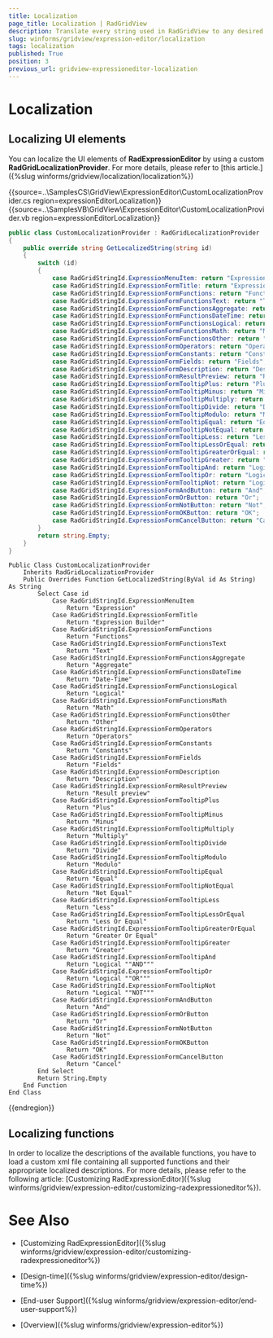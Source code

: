 ```yaml
---
title: Localization
page_title: Localization | RadGridView
description: Translate every string used in RadGridView to any desired language.
slug: winforms/gridview/expression-editor/localization
tags: localization
published: True
position: 3
previous_url: gridview-expressioneditor-localization
---
```


# Localization

## Localizing UI elements

You can localize the UI elements of __RadExpressionEditor__ by using a custom __RadGridLocalizationProvider__. For more details, please refer to [this article.]({%slug winforms/gridview/localization/localization%})

{{source=..\SamplesCS\GridView\ExpressionEditor\CustomLocalizationProvider.cs region=expressionEditorLocalization}} 
{{source=..\SamplesVB\GridView\ExpressionEditor\CustomLocalizationProvider.vb region=expressionEditorLocalization}} 

````C#
public class CustomLocalizationProvider : RadGridLocalizationProvider
{
    public override string GetLocalizedString(string id)
    {
        switch (id)
        {
            case RadGridStringId.ExpressionMenuItem: return "Expression";
            case RadGridStringId.ExpressionFormTitle: return "Expression Builder";
            case RadGridStringId.ExpressionFormFunctions: return "Functions";
            case RadGridStringId.ExpressionFormFunctionsText: return "Text";
            case RadGridStringId.ExpressionFormFunctionsAggregate: return "Aggregate";
            case RadGridStringId.ExpressionFormFunctionsDateTime: return "Date-Time";
            case RadGridStringId.ExpressionFormFunctionsLogical: return "Logical";
            case RadGridStringId.ExpressionFormFunctionsMath: return "Math";
            case RadGridStringId.ExpressionFormFunctionsOther: return "Other";
            case RadGridStringId.ExpressionFormOperators: return "Operators";
            case RadGridStringId.ExpressionFormConstants: return "Constants";
            case RadGridStringId.ExpressionFormFields: return "Fields";
            case RadGridStringId.ExpressionFormDescription: return "Description";
            case RadGridStringId.ExpressionFormResultPreview: return "Result preview";
            case RadGridStringId.ExpressionFormTooltipPlus: return "Plus";
            case RadGridStringId.ExpressionFormTooltipMinus: return "Minus";
            case RadGridStringId.ExpressionFormTooltipMultiply: return "Multiply";
            case RadGridStringId.ExpressionFormTooltipDivide: return "Divide";
            case RadGridStringId.ExpressionFormTooltipModulo: return "Modulo";
            case RadGridStringId.ExpressionFormTooltipEqual: return "Equal";
            case RadGridStringId.ExpressionFormTooltipNotEqual: return "Not Equal";
            case RadGridStringId.ExpressionFormTooltipLess: return "Less";
            case RadGridStringId.ExpressionFormTooltipLessOrEqual: return "Less Or Equal";
            case RadGridStringId.ExpressionFormTooltipGreaterOrEqual: return "Greater Or Equal";
            case RadGridStringId.ExpressionFormTooltipGreater: return "Greater";
            case RadGridStringId.ExpressionFormTooltipAnd: return "Logical \"AND\"";
            case RadGridStringId.ExpressionFormTooltipOr: return "Logical \"OR\"";
            case RadGridStringId.ExpressionFormTooltipNot: return "Logical \"NOT\"";
            case RadGridStringId.ExpressionFormAndButton: return "And";
            case RadGridStringId.ExpressionFormOrButton: return "Or";
            case RadGridStringId.ExpressionFormNotButton: return "Not";
            case RadGridStringId.ExpressionFormOKButton: return "OK";
            case RadGridStringId.ExpressionFormCancelButton: return "Cancel";
        }
        return string.Empty;
    }
}

````
````VB.NET
Public Class CustomLocalizationProvider
    Inherits RadGridLocalizationProvider
    Public Overrides Function GetLocalizedString(ByVal id As String) As String
        Select Case id
            Case RadGridStringId.ExpressionMenuItem
                Return "Expression"
            Case RadGridStringId.ExpressionFormTitle
                Return "Expression Builder"
            Case RadGridStringId.ExpressionFormFunctions
                Return "Functions"
            Case RadGridStringId.ExpressionFormFunctionsText
                Return "Text"
            Case RadGridStringId.ExpressionFormFunctionsAggregate
                Return "Aggregate"
            Case RadGridStringId.ExpressionFormFunctionsDateTime
                Return "Date-Time"
            Case RadGridStringId.ExpressionFormFunctionsLogical
                Return "Logical"
            Case RadGridStringId.ExpressionFormFunctionsMath
                Return "Math"
            Case RadGridStringId.ExpressionFormFunctionsOther
                Return "Other"
            Case RadGridStringId.ExpressionFormOperators
                Return "Operators"
            Case RadGridStringId.ExpressionFormConstants
                Return "Constants"
            Case RadGridStringId.ExpressionFormFields
                Return "Fields"
            Case RadGridStringId.ExpressionFormDescription
                Return "Description"
            Case RadGridStringId.ExpressionFormResultPreview
                Return "Result preview"
            Case RadGridStringId.ExpressionFormTooltipPlus
                Return "Plus"
            Case RadGridStringId.ExpressionFormTooltipMinus
                Return "Minus"
            Case RadGridStringId.ExpressionFormTooltipMultiply
                Return "Multiply"
            Case RadGridStringId.ExpressionFormTooltipDivide
                Return "Divide"
            Case RadGridStringId.ExpressionFormTooltipModulo
                Return "Modulo"
            Case RadGridStringId.ExpressionFormTooltipEqual
                Return "Equal"
            Case RadGridStringId.ExpressionFormTooltipNotEqual
                Return "Not Equal"
            Case RadGridStringId.ExpressionFormTooltipLess
                Return "Less"
            Case RadGridStringId.ExpressionFormTooltipLessOrEqual
                Return "Less Or Equal"
            Case RadGridStringId.ExpressionFormTooltipGreaterOrEqual
                Return "Greater Or Equal"
            Case RadGridStringId.ExpressionFormTooltipGreater
                Return "Greater"
            Case RadGridStringId.ExpressionFormTooltipAnd
                Return "Logical ""AND"""
            Case RadGridStringId.ExpressionFormTooltipOr
                Return "Logical ""OR"""
            Case RadGridStringId.ExpressionFormTooltipNot
                Return "Logical ""NOT"""
            Case RadGridStringId.ExpressionFormAndButton
                Return "And"
            Case RadGridStringId.ExpressionFormOrButton
                Return "Or"
            Case RadGridStringId.ExpressionFormNotButton
                Return "Not"
            Case RadGridStringId.ExpressionFormOKButton
                Return "OK"
            Case RadGridStringId.ExpressionFormCancelButton
                Return "Cancel"
        End Select
        Return String.Empty
    End Function
End Class

````

{{endregion}} 

## Localizing functions

In order to localize the descriptions of the available functions, you have to load a custom xml file containing all supported functions and their appropriate localized descriptions. For more details, please refer to the following article: [Customizing RadExpressionEditor]({%slug winforms/gridview/expression-editor/customizing-radexpressioneditor%}).
          
# See Also
* [Customizing RadExpressionEditor]({%slug winforms/gridview/expression-editor/customizing-radexpressioneditor%})

* [Design-time]({%slug winforms/gridview/expression-editor/design-time%})

* [End-user Support]({%slug winforms/gridview/expression-editor/end-user-support%})

* [Overview]({%slug winforms/gridview/expression-editor%})

